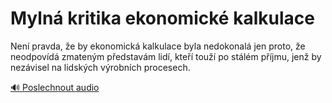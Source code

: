 # Mylná kritika ekonomické kalkulace

<speak>
<prosody rate="95%" volume="medium">
<emphasis level="strong">Není pravda, že by ekonomická kalkulace byla nedokonalá</emphasis> <break time="200ms"/> <emphasis level="moderate">jen proto, že neodpovídá zmateným představám lidí,</emphasis> <break time="200ms"/> <emphasis level="strong">kteří touží po stálém příjmu, jenž by nezávisel na lidských výrobních procesech.</emphasis>
</prosody>
</speak>

[🔊 Poslechnout audio](/data/7-paragraphs/audio/chapter_45/para_002-Nen-pravda-e-by-ekonomick-kalkulace-byla-nedok.mp3) 